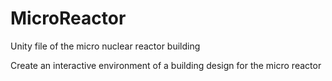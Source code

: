 # MicroReactor
Unity file of the micro nuclear reactor building

Create an interactive environment of a building design for the micro reactor
